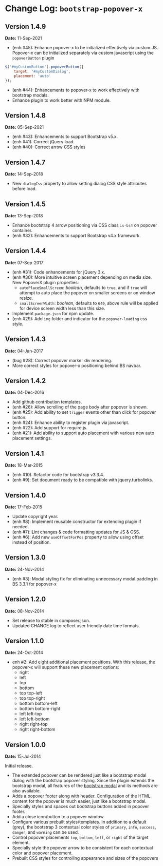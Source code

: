Change Log: `bootstrap-popover-x`
=================================

## Version 1.4.9

**Date:** 11-Sep-2021

- (enh #45): Enhance popover-x to be initialized effectively via custom JS.
  Popover-x can be initialized separately via custom javascript using the `popoverButton` plugin
```js
$('#myCustomButton').popoverButton({
    target: '#myCustomDialog',
    placement: 'auto'
});
```
- (enh #44): Enhancements to popover-x to work effectively with bootstrap modals.
- Enhance plugin to work better with NPM module.

## Version 1.4.8

**Date:** 05-Sep-2021

- (enh #43): Enhancements to support Bootstrap v5.x.
- (enh #41): Correct jQuery load.
- (enh #40): Correct arrow CSS styles

## Version 1.4.7

**Date:** 14-Sep-2018

- New `dialogCss` property to allow setting dialog CSS style attributes before load.

## Version 1.4.5

**Date:** 13-Sep-2018

- Enhance bootstrap 4 arrow positioning via CSS class `is-bs4` on popover container.
- (enh #32): Enhancements to support Bootstrap v4.x framework.

## Version 1.4.4

**Date:** 07-Sep-2017

- (enh #31): Code enhancements for jQuery 3.x.
- (enh #30): More intuitive screen placement depending on media size. New PopoverX plugin properties:
    - `autoPlaceSmallScreen`: _boolean_, defaults to `true`, and if `true` will attempt to auto place the popover on smaller screens or on window resize.
    - `smallScreenWidth`: _boolean_, defaults to `640`, above rule will be applied for device screen width less than this size.
- Implement `package.json` for npm update.
- (enh #29): Add `img` folder and indicator for the `popover-loading` css style.

## Version 1.4.3

**Date:** 04-Jan-2017

- (bug #28): Correct popover marker div rendering.
- More correct styles for popover-x positioning behind BS navbar.

## Version 1.4.2

**Date:** 04-Dec-2016

- Add github contribution templates.
- (enh #26): Allow scrolling of the page body after popover is shown.
- (enh #25): Add ability to set `trigger` events other than click for popover button.
- (enh #24): Enhance ability to register plugin via javascript.
- (enh #22): Add support for require.js.
- (enh #21): Add ability to support auto placement with various new auto placement settings.

## Version 1.4.1

**Date:** 18-Mar-2015

- (enh #10): Refactor code for bootstrap v3.3.4.
- (enh #9): Set document ready to be compatible with jquery.turbolinks.

## Version 1.4.0

**Date:** 17-Feb-2015

- Update copyright year.
- (enh #8): Implement reusable constructor for extending plugin if needed.
- (enh #7): Lint changes & code formatting updates for JS & CSS.
- (enh #6): Add new `useOffsetForPos` property to allow using offset instead of position.

## Version 1.3.0

**Date:** 24-Nov-2014

- (enh #3): Modal styling fix for eliminating unnecessary modal padding in BS 3.3.1 for popover-x

## Version 1.2.0

**Date:** 08-Nov-2014

- Set release to stable in composer.json.
- Updated CHANGE log to reflect user friendly date time formats.

## Version 1.1.0

**Date:** 24-Oct-2014

- enh #2: Add eight additional placement positions. With this release, the popover-x will support these new placement options:
    - right
    - left
    - top
    - bottom
    - top top-left
    - top top-right
    - bottom bottom-left
    - bottom bottom-right
    - left left-top
    - left left-bottom
    - right right-top
    - right right-bottom

## Version 1.0.0

**Date:** 15-Jul-2014

Initial release.

- The extended popover can be rendered just like a bootstrap modal dialog with the bootstrap popover styling. Since the plugin extends the bootstrap modal,
  all features of the [bootstrap modal](http://getbootstrap.com/javascript/#modals) and its methods are also available.
- Adds a popover footer along with header. Configuration of the HTML content for the popover is much easier, just like a bootstrap modal.
- Specially styles and spaces out bootstrap buttons added in popover footer. 
- Add a close icon/button to a popover window.
- Configure various prebuilt styles/templates. In addition to a default (grey), the bootstrap 3 contextual color styles of `primary`, 
  `info`, `success`, `danger`, and `warning` can be used.
- Control popover placements `top`, `bottom`, `left`, or `right` of the target element.
- Specially style the popover arrow to be consistent for each contextual color and popover placement.
- Prebuilt CSS styles for controlling appearance and sizes of the popovers